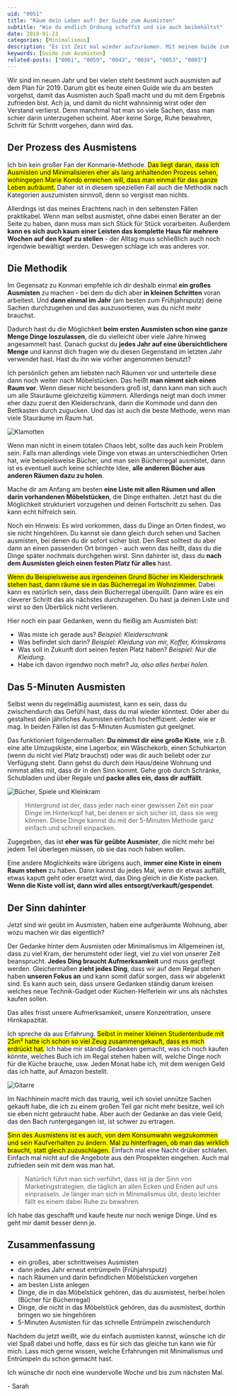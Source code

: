 ```yaml
---
uid: "0051"
title: "Räum dein Leben auf! Der Guide zum Ausmisten"
subtitle: "Wie du endlich Ordnung schaffst und sie auch beibehältst"
date: 2019-01-23
categories: [Minimalismus]
description: "Es ist Zeit mal wieder aufzuräumen. Mit meinem Guide zum Ausmisten kannst du endlich alle unnötigen Dinge ganz leicht aussortieren."
keywords: [Guide zum Ausmisten]
related-posts: ["0061", "0059", "0043", "0034", "0053", "0003"]
---
```

Wir sind im neuen Jahr und bei vielen steht bestimmt auch ausmisten auf dem Plan für 2019. Darum gibt es heute einen Guide wie du am besten vorgehst, damit das Ausmisten auch Spaß macht und du mit dem Ergebnis zufrieden bist. Ach ja, und damit du nicht wahnsinnig wirst oder den Verstand verlierst. Denn manchmal hat man so viele Sachen, dass man schier darin unterzugehen scheint. Aber keine Sorge, Ruhe bewahren, Schritt für Schritt vorgehen, dann wird das.

## Der Prozess des Ausmistens
Ich bin kein großer Fan der Konmarie-Methode. <mark>Das liegt daran, dass ich Ausmisten und Minimalisieren eher als lang anhaltenden Prozess sehen, wohingegen Marie Kondo erreichen will, dass man einmal für das ganze Leben aufräumt.</mark> Daher ist in diesem speziellen Fall auch die Methodik nach Kategorien auszumisten sinnvoll, denn so vergisst man nichts.

Allerdings ist das meines Erachtens nach in den seltensten Fällen praktikabel. Wenn man selbst ausmistet, ohne dabei einen Berater an der Seite zu haben, dann muss man sich Stück für Stück vorarbeiten. Außerdem **kann es sich auch kaum einer Leisten das komplette Haus für mehrere Wochen auf den Kopf zu stellen** - der Alltag muss schließlich auch noch irgendwie bewältigt werden. Deswegen schlage ich was anderes vor.

## Die Methodik
Im Gegensatz zu Konmari empfehle ich dir deshalb einmal **ein großes Ausmisten** zu machen - bei dem du dich aber **in kleinen Schritten** voran arbeitest. Und **dann einmal im Jahr** (am besten zum Frühjahrsputz) deine Sachen durchzugehen und das auszusortieren, was du nicht mehr brauchst.

Dadurch hast du die Möglichkeit **beim ersten Ausmisten schon eine ganze Menge Dinge loszulassen**, die du vielleicht über viele Jahre hinweg angesammelt hast. Danach guckst du **jedes Jahr auf eine übersichtlichere Menge** und kannst dich fragen wie du diesen Gegenstand im letzten Jahr verwendet hast. Hast du ihn wie vorher angenommen benutzt?

Ich persönlich gehen am liebsten nach Räumen vor und unterteile diese dann noch weiter nach Möbelstücken. Das heißt **man nimmt sich einen Raum vor**. Wenn dieser nicht besonders groß ist, dann kann man sich auch um alle Stauräume gleichzeitig kümmern. Allerdings neigt man doch immer eher dazu zuerst den Kleiderschrank, dann die Kommode und dann den Bettkasten durch zugucken. Und das ist auch die beste Methode, wenn man viele Stauräume im Raum hat.

![Klamotten](/assets/inpost-images/2019/2019-01-23-klamotten-aussortieren.jpg "© {{ site.title }}")

Wenn man nicht in einem totalen Chaos lebt, sollte das auch kein Problem sein. Falls man allerdings viele Dinge von etwas an unterschiedlichen Orten hat, wie beispielsweise Bücher, und man sein Bücherregal ausmistet, dann ist es eventuell auch keine schlechte Idee, **alle anderen Bücher aus anderen Räumen dazu zu holen**.

Mache dir am Anfang am besten **eine Liste mit allen Räumen und allen darin vorhandenen Möbelstücken**, die Dinge enthalten. Jetzt hast du die Möglichkeit strukturiert vorzugehen und deinen Fortschritt zu sehen. Das kann echt hilfreich sein.

Noch ein Hinweis: Es wird vorkommen, dass du Dinge an Orten findest, wo sie nicht hingehören. Du kannst sie dann gleich durch sehen und Sachen ausmisten, bei denen du dir sofort sicher bist. Den Rest solltest du aber dann an einen passenden Ort bringen - auch wenn das heißt, dass du die Dinge später nochmals durchgehen wirst. Sinn dahinter ist, dass du **nach dem Ausmisten gleich einen festen Platz für alles** hast.

<mark>Wenn du Beispielsweise aus irgendeinen Grund Bücher im Kleiderschrank stehen hast, dann räume sie in das Bücherregal im Wohnzimmer.</mark> Dabei kann es natürlich sein, dass dein Bücherregal überquillt. Dann wäre es ein cleverer Schritt das als nächstes durchzugehen. Du hast ja deinen Liste und wirst so den Überblick nicht verlieren.

Hier noch ein paar Gedanken, wenn du fleißig am Ausmisten bist:

- Was miste ich gerade aus? _Beispiel: Kleiderschrank_
- Was befindet sich darin? _Beispiel: Kleidung von mir, Koffer, Krimskrams_
- Was soll in Zukunft dort seinen festen Platz haben? _Beispiel: Nur die Kleidung._
- Habe ich davon irgendwo noch mehr? _Ja, also alles herbei holen._

## Das 5-Minuten Ausmisten
Selbst wenn du regelmäßig ausmistest, kann es sein, dass du zwischendurch das Gefühl hast, dass du mal wieder könntest. Oder aber du gestaltest dein jährliches Ausmisten einfach hocheffizient. Jeder wie er mag. In beiden Fällen ist das 5-Minuten Ausmisten gut geeignet.

Das funktioniert folgendermaßen: **Du nimmst dir eine große Kiste**, wie z.B. eine alte Umzugskiste, eine Lagerbox, ein Wäschekorb, einen Schuhkarton (wenn du nicht viel Platz brauchst) oder was dir auch beliebt oder zur Verfügung steht. Dann gehst du durch dein Haus/deine Wohnung und nimmst alles mit, dass dir in den Sinn kommt. Gehe grob durch Schränke, Schubladen und über Regale und **packe alles ein, dass dir auffällt**.

![Bücher, Spiele und Kleinkram](/assets/inpost-images/2019/2019-01-23-spiele-und-buecher-entruempeln.jpg "© {{ site.title }}")

> Hintergrund ist der, dass jeder nach einer gewissen Zeit ein paar Dinge im Hinterkopf hat, bei denen er sich sicher ist, dass sie weg können. Diese Dinge kannst du mit der 5-Minuten Methode ganz einfach und schnell einpacken.

Zugegeben, das ist **eher was für geübte Ausmister**, die nicht mehr bei jedem Teil überlegen müssen, ob sie das noch haben wollen.

Eine andere Möglichkeits wäre übrigens auch, **immer eine Kiste in einem Raum stehen** zu haben. Dann kannst du jedes Mal, wenn dir etwas auffällt, etwas kaputt geht oder ersetzt wird, das Ding gleich in die Kiste packen. **Wenn die Kiste voll ist, dann wird alles entsorgt/verkauft/gespendet**.

## Der Sinn dahinter
Jetzt sind wir geübt im Ausmisten, haben eine aufgeräumte Wohnung, aber wozu machen wir das eigentlich?

Der Gedanke hinter dem Ausmisten oder Minimalismus im Allgemeinen ist, dass zu viel Kram, der herumsteht oder liegt, viel zu viel von unserer Zeit beansprucht. **Jedes Ding braucht Aufmerksamkeit** und muss gepflegt werden. Gleichermaßen **zieht jedes Ding**, dass wir auf dem Regal stehen haben **unseren Fokus an** und kann somit dafür sorgen, dass wir abgelenkt sind. Es kann auch sein, dass unsere Gedanken ständig darum kreisen welches neue Technik-Gadget oder Küchen-Helferlein wir uns als nächstes kaufen sollen.

Das alles frisst unsere Aufmerksamkeit, unsere Konzentration, unsere Hirnkapazität.

Ich spreche da aus Erfahrung. <mark>Selbst in meiner kleinen Studentenbude mit 25m² hatte ich schon so viel Zeug zusammengekauft, dass es mich erdrückt hat.</mark> Ich habe mir ständig Gedanken gemacht, was ich noch kaufen könnte, welches Buch ich im Regal stehen haben will, welche Dinge noch für die Küche brauche, usw. Jeden Monat habe ich, mit dem wenigen Geld das ich hatte, auf Amazon bestellt.

![Gitarre](/assets/inpost-images/2019/2019-01-23-gitarre.jpg "© {{ site.title }}")

Im Nachhinein macht mich das traurig, weil ich soviel unnütze Sachen gekauft habe, die ich zu einem großen Teil gar nicht mehr besitze, weil ich sie eben nicht gebraucht habe. Aber auch der Gedanke an das viele Geld, das den Bach runtergegangen ist, ist schwer zu ertragen.

<mark>Sinn des Ausmistens ist es auch, von dem Konsumwahn wegzukommen und sein Kaufverhalten zu ändern. Mal zu hinterfragen, ob man das wirklich braucht, statt gleich zuzuschlagen.</mark> Einfach mal eine Nacht drüber schlafen. Einfach mal nicht auf die Angebote aus den Prospekten eingehen. Auch mal zufrieden sein mit dem was man hat.

> Natürlich führt man sich verführt, dass ist ja der Sinn von Marketingstrategien, die täglich an allen Ecken und Enden auf uns einprasseln. Je länger man sich in Minimalismus übt, desto leichter fällt es einem dabei Ruhe zu bewahren.

Ich habe das geschafft und kaufe heute nur noch wenige Dinge. Und es geht mir damit besser denn je.

## Zusammen&shy;fassung
- ein großes, aber schrittweises Ausmisten
- dann jedes Jahr erneut entrümpeln (Frühjahrsputz)
- nach Räumen und darin befindlichen Möbelstücken vorgehen
- am besten Liste anlegen
- Dinge, die in das Möbelstück gehören, das du ausmistest, herbei holen (Bücher für Bücherregal)
- Dinge, die nicht in das Möbelstück gehören, das du ausmistest, dorthin bringen wo sie hingehören
- 5-Minuten Ausmisten für das schnelle Entrümpeln zwischendurch

Nachdem du jetzt weißt, wie du einfach ausmisten kannst, wünsche ich dir viel Spaß dabei und hoffe, dass es für sich das gleiche tun kann wie für mich. Lass mich gerne wissen, welche Erfahrungen mit Minimalismus und Entrümpeln du schon gemacht hast.

Ich wünsche dir noch eine wundervolle Woche und bis zum nächsten Mal.

\- Sarah
